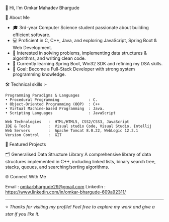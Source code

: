 👋 Hi, I'm Omkar Mahadev Bhargude

🚀 About Me
- 🎓 3rd-year Computer Science student passionate about building efficient software.
- 💻 Proficient in C, C++, Java, and exploring JavaScript, Spring Boot & Web Development.
- 🧩  Interested in solving problems, implementing data structures & algorithms, and writing clean code.
- 🌱 Currently learning Spring Boot, Win32 SDK and refining my DSA skills.
- 🎯 Goal: Become a Full-Stack Developer with strong system programming knowledge.

🛠️ Technical skills :-

    Programming Paradigms & Languages
    • Procedural Programming             : C.
    • Object-Oriented Programming (OOP)  : C++
    • Virtual Machine-based Programming  : Java.
    • Scripting Languages                : JavaScript
    
    Web Technologies   :  HTML/HTML5, CSS2/CSS3, JavaScript
    IDE & Tools        :  Visual studio Code, Visual Studio, Intellij
    Web Servers        :  Apache Tomcat 8.0.22, WebLogic 12.2.1
    Version Control    :  GIT

📂 Featured Projects    

🗂️ Generalised Data Structure Library 
A comprehensive library of data structures implemented in C++, including linked lists, binary search tree, stacks, queues, and searching/sorting algorithms.


🌐 Connect With Me    
            
Email     :   omkarbhargude29@gmail.com
LinkedIn  :   https://www.linkedin.com/in/omkar-bhargude-609a92311/

---

⭐️ *Thanks for visiting my profile! Feel free to explore my work and give a star if you like it.*

